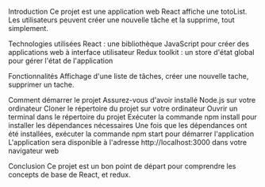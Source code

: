 Introduction
Ce projet est une application web React affiche une totoList. Les utilisateurs peuvent créer une nouvelle tâche et la supprime, tout simplement.

Technologies utilisées
React : une bibliothèque JavaScript pour créer des applications web à interface utilisateur 
Redux toolkit : un store d'état global pour gérer l'état de l'application

Fonctionnalités
Affichage d'une liste de tâches, 
créer une nouvelle tache,
supprimer un tache.

Comment démarrer le projet
Assurez-vous d'avoir installé Node.js sur votre ordinateur 
Cloner le répertoire du projet sur votre ordinateur 
Ouvrir un terminal dans le répertoire du projet Exécuter la commande npm install pour installer les dépendances nécessaires 
Une fois que les dépendances ont été installées, exécuter la commande npm start pour démarrer l'application 
L'application sera disponible à l'adresse http://localhost:3000 dans votre navigateur web

Conclusion
Ce projet est un bon point de départ pour comprendre les concepts de base de React, et redux.
